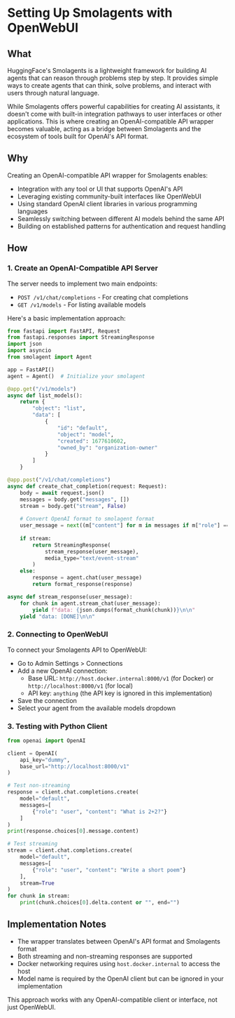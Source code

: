 # Setting Up Smolagents with OpenWebUI

## What

HuggingFace's Smolagents is a lightweight framework for building AI agents that can reason through problems step by step. It provides simple ways to create agents that can think, solve problems, and interact with users through natural language.

While Smolagents offers powerful capabilities for creating AI assistants, it doesn't come with built-in integration pathways to user interfaces or other applications. This is where creating an OpenAI-compatible API wrapper becomes valuable, acting as a bridge between Smolagents and the ecosystem of tools built for OpenAI's API format.

## Why

Creating an OpenAI-compatible API wrapper for Smolagents enables:

- Integration with any tool or UI that supports OpenAI's API
- Leveraging existing community-built interfaces like OpenWebUI
- Using standard OpenAI client libraries in various programming languages
- Seamlessly switching between different AI models behind the same API
- Building on established patterns for authentication and request handling

## How

### 1. Create an OpenAI-Compatible API Server

The server needs to implement two main endpoints:
- `POST /v1/chat/completions` - For creating chat completions
- `GET /v1/models` - For listing available models

Here's a basic implementation approach:

```python
from fastapi import FastAPI, Request
from fastapi.responses import StreamingResponse
import json
import asyncio
from smolagent import Agent

app = FastAPI()
agent = Agent()  # Initialize your smolagent

@app.get("/v1/models")
async def list_models():
    return {
        "object": "list",
        "data": [
            {
                "id": "default",
                "object": "model",
                "created": 1677610602,
                "owned_by": "organization-owner"
            }
        ]
    }

@app.post("/v1/chat/completions")
async def create_chat_completion(request: Request):
    body = await request.json()
    messages = body.get("messages", [])
    stream = body.get("stream", False)
    
    # Convert OpenAI format to smolagent format
    user_message = next((m["content"] for m in messages if m["role"] == "user"), "")
    
    if stream:
        return StreamingResponse(
            stream_response(user_message),
            media_type="text/event-stream"
        )
    else:
        response = agent.chat(user_message)
        return format_response(response)

async def stream_response(user_message):
    for chunk in agent.stream_chat(user_message):
        yield f"data: {json.dumps(format_chunk(chunk))}\n\n"
    yield "data: [DONE]\n\n"
```

### 2. Connecting to OpenWebUI

To connect your Smolagents API to OpenWebUI:

- Go to Admin Settings > Connections
- Add a new OpenAI connection:
  - Base URL: `http://host.docker.internal:8000/v1` (for Docker) or `http://localhost:8000/v1` (for local)
  - API key: `anything` (the API key is ignored in this implementation)
- Save the connection
- Select your agent from the available models dropdown

### 3. Testing with Python Client

```python
from openai import OpenAI

client = OpenAI(
    api_key="dummy",
    base_url="http://localhost:8000/v1"
)

# Test non-streaming
response = client.chat.completions.create(
    model="default",
    messages=[
        {"role": "user", "content": "What is 2+2?"}
    ]
)
print(response.choices[0].message.content)

# Test streaming
stream = client.chat.completions.create(
    model="default",
    messages=[
        {"role": "user", "content": "Write a short poem"}
    ],
    stream=True
)
for chunk in stream:
    print(chunk.choices[0].delta.content or "", end="")
```

## Implementation Notes

- The wrapper translates between OpenAI's API format and Smolagents format
- Both streaming and non-streaming responses are supported
- Docker networking requires using `host.docker.internal` to access the host
- Model name is required by the OpenAI client but can be ignored in your implementation

This approach works with any OpenAI-compatible client or interface, not just OpenWebUI.